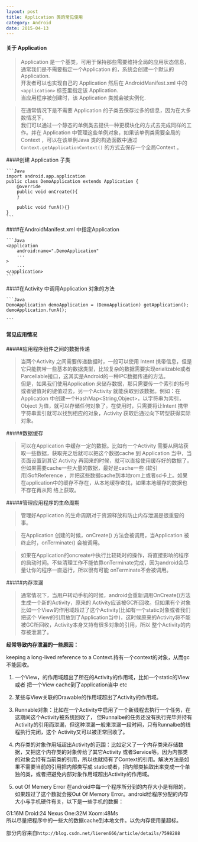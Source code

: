 ```yaml
---
layout: post
title: Application 类的常见使用 
category: Android
date: 2015-04-13
---   
```


#### 关于 Application   

>Application 是一个基类，可用于保持那些需要维持全局的应用状态信息，   
通常我们是不需要指定一个Application 的，系统会创建一个默认的 Application.   
>开发者可以也实现自己的 Application 然后在 AndroidManifest.xml 中的 `<application>` 标签里指定该  Application.   
当应用程序被创建时，该 Application 类就会被实例化.   

<!-- more -->   

>在通常情况下是不需要 Application 的子类去保存过多的信息，因为在大多数情况下，     
我们可以通过一个静态的单例类去提供一种更模块化的方式去完成同样的工作。并在 Application 中管理这些单例对象，如果该单例类需要全局的Context ，可以在该单例Java 类的构造函数中通过 `Context.getApplicationContext()` 的方式去保存一个全局Context 。   

####创建 Application 子类   

	```Java  
	import android.app.application
	public class DemoApplication extends Application {
		@override
		public void onCreate(){
		}
		
		public void funA(){}
	}
	```   

####在AndroidManifest.xml 中指定Application   

	```Java   
	<application
		android:name=".DemoApplication"
		···
	>
		···
	</application>
	```   

####在Activity 中调用Application 对象的方法   
  
	```Java   
	DemoApplication demoApplication = (DemoApplication) getApplication();   
	demoApplication.funA();

	```

#### 常见应用情况   

#####应用程序组件之间的数据传递   

>当两个Activity 之间需要传递数据时，一般可以使用 Intent 携带信息，但是它只能携带一些基本的数据类型，比较复杂的数据需要实现erializable或者Parcellable接口，这其实是Android的一种IPC数据传递的方法。   
>但是，如果我们使用Application 来储存数据，那只需要传一个索引的标号或者键值对的键值过去，另一个Activity 就能获取到该数据。例如：在Application 中创建一个HashMap<String,Object>，以字符串为索引，Object 为值，就可以存储任何对象了。在使用时，只需要将让Intent 携带 字符串索引就可以找到相应的对象，Activity 获取后通过向下转型获得实际对象。   
		
#####数据缓存   

>可以在Application 中缓存一定的数据。比如有一个Activity 需要从网站获取一些数据，获取完之后就可以把这个数据cache 到 Application 当中，当页面设置到其它 Activity 再回来的时候，就可以直接使用缓存好的数据了。但如果需要cache一些大量的数据，最好是cache一些 (软引用)SoftReference ，并把这些数据cache到本地rom上或者sd卡上。如果在application中的缓存不存在，从本地缓存查找，如果本地缓存的数据也不存在再从网 络上获取。 

#####管理应用程序的生命周期   

>管理好Application 的生命周期对于资源释放和防止内存泄漏是很重要的事。   

>在Application 创建的时候，onCreate() 方法会被调用，当Application 被终止时，onTerminate() 会被调用。   

>如果在Application的oncreate中执行比较耗时的操作，将直接影响的程序的启动时间。不些清理工作不能依靠onTerminate完成，因为android会尽量让你的程序一直运行，所以很有可能 onTerminate不会被调用。   
>

#####内存泄漏   

>通常情况下，当用户转动手机的时候，android会重新调用OnCreate()方法生成一个新的Activity，原来的 Activity应该被GC所回收。但如果有个对象比如一个View的作用域超过了这个Activity(比如有一个static对象或者我们把这个 View的引用放到了Application当中)，这时候原来的Activity将不能被GC所回收，Activity本身又持有很多对象的引用，所以 整个Activity的内存被泄漏了。

**经常导致内存泄漏的一些原因：**   

keeping a long-lived reference to a Context.持有一个context的对象，从而gc不能回收。   

1. 一个View，的作用域超出了所在的Activity的作用域，比如一个static的View或者 把一个View cache到了application当中 etc   

2. 某些与View关联的Drawable的作用域超出了Activity的作用域。   

3. Runnable对象：比如在一个Activity中启用了一个新线程去执行一个任务，在这期间这个Activity被系统回收了， 但Runnalbe的任务还没有执行完毕并持有Activity的引用而泄漏，但这种泄漏一般来泄漏一段时间，只有Runnalbe的线程执行完闭，这个 Activity又可以被正常回收了。   

4. 内存类的对象作用域超出Activity的范围：比如定义了一个内存类来存储数据，又把这个内存类的对象传给了其它Activity 或者Service等。因为内部类的对象会持有当前类的引用，所以也就持有了Context的引用。解决方法是如果不需要当前的引用把内部类写成 static或者，把内部类抽取出来变成一个单独的类，或者把避免内部对象作用域超出Activity的作用域。   

5. out Of Memery Error 在android中每一个程序所分到的内存大小是有限的，如果超过了这个数就会报Out Of Memory Error。android给程序分配的内存大小与手机硬件有关，以下是一些手机的数据：   

G1:16M Droid:24 Nexus One:32M Xoom:48Ms   
所以尽量把程序中的一些大的数据cache到本地文件。以免内存使用量超标。     


部分内容来自`http://blog.csdn.net/lieren666/article/details/7598288`    


